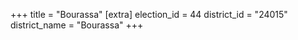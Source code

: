 +++
title = "Bourassa"
[extra]
election_id = 44
district_id = "24015"
district_name = "Bourassa"
+++
